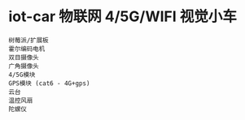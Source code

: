 # iot-car 物联网 4/5G/WIFI 视觉小车

```
树莓派/扩展板
霍尔编码电机
双目摄像头
广角摄像头
4/5G模块
GPS模块 (cat6 - 4G+gps)
云台
温控风扇
陀螺仪
```
